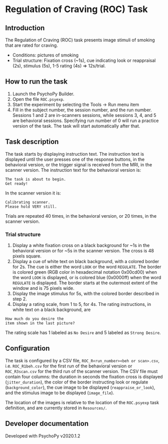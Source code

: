 # Regulation of Craving (ROC) Task

## Introduction

The Regulation of Craving (ROC) task presents image stimuli of smoking that are rated for craving.

- Conditions: pictures of smoking
- Trial structure: Fixation cross (~1s), cue indicating look or reappraisal (2s),
stimulus (5s), 1-5 rating (4s) => 12s/trial.  

## How to run the task

1. Launch the PsychoPy Builder.
2. Open the file `ROC.psyexp`.
3. Start the experiment by selecting the Tools -> Run menu item
4. Fill in the subject number, the session number, and the run number. Sessions 1 and 2 are in-scanners sessions, while sessions 3, 4, and 5 are behavioral sessions. Specifying run number of 0 will run a practice version of the task. The task will start automatically after that.

## Task description

The task starts by displaying instruction text. The instruction text is displayed until the user presses one of the response buttons, in the behavioral version, or the trigger signal is received from the MRI, in the scanner version. The instruction text for the behavioral version is:
```
The task is about to begin.
Get ready!
```
In the scanner version it is:
```
Calibrating scanner.
Please hold VERY still.
```

Trials are repeated 40 times, in the behavioral version, or 20 times, in the scanner version.

### Trial structure

1. Display a white fixation cross on a black background for ~1s in the behavioral version or for ~5s in the scanner version. The cross is 48 pixels square.
2. Display a cue of white text on black background, with a colored border for 2s. The cue is either the word `LOOK` or the word `REGULATE`. The border is colored green (RGB color in hexadecimal notation 0x00cd00) when the word `LOOK` is displayed, or is colored blue (0x0000ff) when the word `REGULATE` is displayed. The border starts at the outermost extent of the window and is 75 pixels wide.
3. Display the image stimulus for 5s, with the colored border described in step 2.
4. Display a rating scale, from 1 to 5, for 4s. The rating instructions, in white text on a black background, are
```
How much do you desire the
item shown in the last picture?
```
The rating scale has 1 labeled as `No Desire` and 5 labeled as `Strong Desire`.


## Configuration

The task is configured by a CSV file, `ROC_R<run_number><beh or scan>.csv`, i.e. `ROC_R1beh.csv` for the first run of the behavioral version or `ROC_R3scan.csv` for the third run of the scanner version. The CSV file must contain four columns: the duration in seconds the fixation cross is displayed (`jitter_duration`), the color of the border instructing look or regulate (`background_color`), the cue image to be displayed (`reappraise_or_look`), and the stimulus image to be displayed (`image_file`).

The location of the images is relative to the location of the `ROC.psyexp` task definition, and are currently stored in `Resources/`.

## Developer documentation

Developed with PsychoPy v2020.1.2
